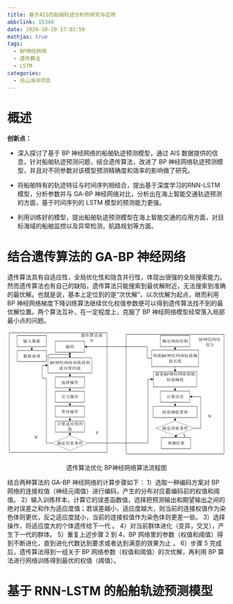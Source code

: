 ```yaml
---
title: 基于AIS的船舶轨迹分析的研究与应用
abbrlink: 15340
date: 2020-10-20 17:03:59
mathjax: true
tags: 
  - BP神经网络
  - 遗传算法
  - LSTM
categories:
  - 舟山海洋项目
---
```


# 概述

**创新点：**

- 深入探讨了基于 BP 神经网络的船舶轨迹预测模型，通过 AIS 数据提供的信息，针对船舶轨迹预测问题，结合遗传算法，改进了 BP 神经网络轨迹预测模型，并且对不同参数对该模型预测精确度和效率的影响做了研究。

- 将船舶特有的轨迹特征与时间序列相结合，提出基于深度学习的RNN-LSTM 模型，分析参数并与 GA-BP 神经网络对比，分析出在海上智能交通轨迹预测的方面，基于时间序列的 LSTM 模型的预测能力更强。

- 利用训练好的模型，提出船舶轨迹预测模型在海上智能交通的应用方面，对目标海域的船舶监控以及异常检测，航路规划等方面。 

  <!-- more -->
  

# 结合遗传算法的 GA-BP 神经网络

遗传算法具有自适应性，全局优化性和隐含并行性，体现出很强的全局搜索能力。然而遗传算法也有自己的缺陷，遗传算法只能搜索到最优解附近，无法搜索到准确的最优解。也就是说，基本上定位到的是“次优解”，以次优解为起点，继而利用 BP 神经网络梯度下降训练算法继续优化权值参数便可以得到遗传算法找不到的最优解位置。两个算法互补，在一定程度上，克服了 BP 神经网络模型经常落入局部最小点的问题。

![image-20201021203938328](../../../images/基于AIS的船舶轨迹分析的研究与应用/image-20201021203938328.png)

<center>遗传算法优化 BP神经网络算法流程图</center>

结合两种算法的 GA-BP 神经网络的计算步骤如下： 
1）选取一种编码方案对 BP 网络的连接权值（神经元阈值）进行编码，产生的分布对应着编码前的权值和阈值。 
2）输入训练样本，计算它的误差函数值，选择把预测输出和期望输出之间的绝对误差之和作为适应度值；若误差越小，适应度越大，则当前的连接权值作为染色体则更优，反之适应度就小，当前的连接权值作为染色体则更差一些。 
3）选择操作，将适应度大的个体遗传给下一代 。 
4）对当前群体进化（变异，交叉），产生下一代的群体。 
5）重复上述步骤 2 到 4，BP 网络里的参数（权值和阈值）得到不断进化，直到进化代数达到要求或者达到满意的效果为止  。 
6）步骤 5 完成后，遗传算法得到一组关于 BP 网络参数（权值和阈值）的次优解，再利用 BP 算法进行网络训练得到最优的权值（阈值）。

# 基于 RNN-LSTM 的船舶轨迹预测模型 